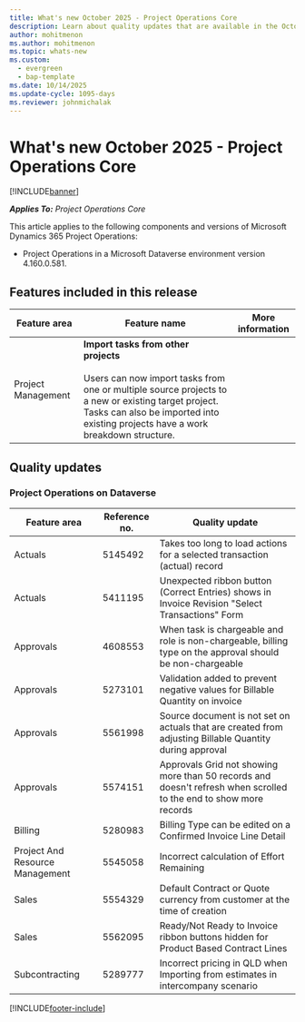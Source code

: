 ```yaml
---
title: What's new October 2025 - Project Operations Core
description: Learn about quality updates that are available in the October release of Microsoft Dynamics 365 Project Operations Core.
author: mohitmenon
ms.author: mohitmenon
ms.topic: whats-new
ms.custom:
  - evergreen
  - bap-template
ms.date: 10/14/2025
ms.update-cycle: 1095-days
ms.reviewer: johnmichalak
---
```


# What's new October 2025 - Project Operations Core

[!INCLUDE[banner](../../includes/banner.md)]

_**Applies To:** Project Operations Core_

This article applies to the following components and versions of Microsoft Dynamics 365 Project Operations:

- Project Operations in a Microsoft Dataverse environment version 4.160.0.581.

## Features included in this release

| **Feature area** | **Feature name** | **More information** |
| --- | --- | --- |
| Project Management |**Import tasks from other projects** <br><br> Users can now import tasks from one or multiple source projects to a new or existing target project. Tasks can also be imported into existing projects have a work breakdown structure.| |		

## Quality updates

### Project Operations on Dataverse

| **Feature area** | **Reference no.** | **Quality update** |
| --- | --- | --- |
|Actuals|	5145492|	Takes too long to load actions for a selected transaction (actual) record |
|Actuals|	5411195|	Unexpected ribbon button (Correct Entries) shows in Invoice Revision "Select Transactions" Form|
|Approvals|	4608553|	When task is chargeable and role is non-chargeable, billing type on the approval should be non-chargeable|
|Approvals|	5273101|	Validation added to prevent negative values for Billable Quantity on invoice|
|Approvals|	5561998|	Source document is not set on actuals that are created from adjusting Billable Quantity during approval|
|Approvals|	5574151|	Approvals Grid not showing more than 50 records and doesn't refresh when scrolled to the end to show more records|
|Billing|	5280983|	Billing Type can be edited on a Confirmed Invoice Line Detail|
|Project And Resource Management|	5545058|	Incorrect calculation of Effort Remaining|
|Sales|	5554329|	Default Contract or Quote currency from customer at the time of creation|
|Sales|	5562095|	Ready/Not Ready to Invoice ribbon buttons hidden for Product Based Contract Lines|
|Subcontracting|	5289777|	Incorrect pricing in QLD when Importing from estimates in intercompany scenario|

[!INCLUDE[footer-include](../../includes/footer-banner.md)]
